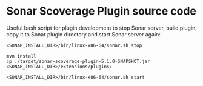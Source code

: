 # Sonar Scoverage Plugin source code #

Useful bash script for plugin development to stop Sonar server, build plugin, copy it to Sonar plugin
directory and start Sonar server again:

    <SONAR_INSTALL_DIR>/bin/linux-x86-64/sonar.sh stop

    mvn install
    cp ./target/sonar-scoverage-plugin-5.1.0-SNAPSHOT.jar <SONAR_INSTALL_DIR>/extensions/plugins/

    <SONAR_INSTALL_DIR>/bin/linux-x86-64/sonar.sh start